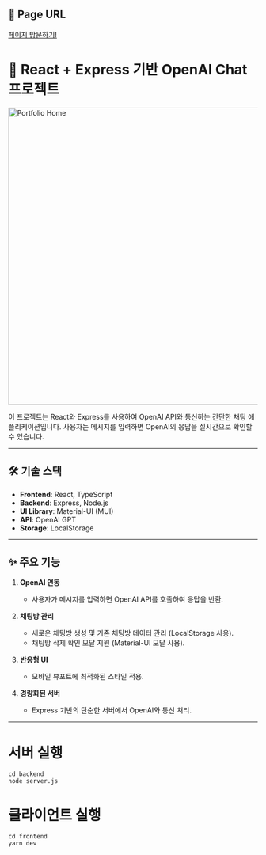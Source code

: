 ## 📄 Page URL
[페이지 방문하기!](https://chat-jupt.vercel.app)


# 🔹 React + Express 기반 OpenAI Chat 프로젝트
<p align="left">
  <img src="https://github.com/user-attachments/assets/2b05bedb-f00f-4089-b7a8-b90a9dc29e1c" width="600" alt="Portfolio Home">
</p>
이 프로젝트는 React와 Express를 사용하여 OpenAI API와 통신하는 간단한 채팅 애플리케이션입니다. 사용자는 메시지를 입력하면 OpenAI의 응답을 실시간으로 확인할 수 있습니다.

---

## 🛠️ 기술 스택
- **Frontend**: React, TypeScript
- **Backend**: Express, Node.js
- **UI Library**: Material-UI (MUI)
- **API**: OpenAI GPT
- **Storage**: LocalStorage

---

## ✨ 주요 기능
1. **OpenAI 연동**  
   - 사용자가 메시지를 입력하면 OpenAI API를 호출하여 응답을 반환.
   
2. **채팅방 관리**  
   - 새로운 채팅방 생성 및 기존 채팅방 데이터 관리 (LocalStorage 사용).  
   - 채팅방 삭제 확인 모달 지원 (Material-UI 모달 사용).

3. **반응형 UI**  
   - 모바일 뷰포트에 최적화된 스타일 적용.

4. **경량화된 서버**  
   - Express 기반의 단순한 서버에서 OpenAI와 통신 처리.

---

# 서버 실행
<pre><code>cd backend
node server.js
</code></pre>

# 클라이언트 실행
<pre><code>cd frontend
yarn dev
</code></pre>
